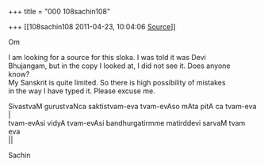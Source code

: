 +++
title = "000 108sachin108"

+++
[[108sachin108	2011-04-23, 10:04:06 [Source](https://groups.google.com/g/samskrita/c/WTAUMkknLRk)]]



Om  
  
I am looking for a source for this sloka. I was told it was Devi  
Bhujangam, but in the copy I looked at, I did not see it. Does anyone  
know?  
My Sanskrit is quite limited. So there is high possibility of mistakes  
in the way I have typed it. Please excuse me.  
  
SivastvaM gurustvaNca saktistvam-eva tvam-evAso mAta pitA ca tvam-eva  
\|  
tvam-evAsi vidyA tvam-evAsi bandhurgatirmme matirddevi sarvaM tvam eva  
\|\|  
  
Sachin  
  

